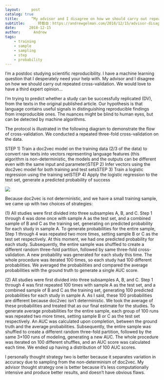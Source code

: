 ```yaml
---
layout:     post
catalog: true
title:      “My advisor and I disagree on how we should carry out repeated cross-validation. We would love to have a third expert opinion…”
subtitle:      转载自：https://andrewgelman.com/2018/12/15/advisor-disagree-carry-repeated-cross-validation-love-third-expert-opinion/
date:      2018-12-15
author:      Andrew
tags:
    - training
    - sample
    - sampling
    - step
    - probability
---
```


I’m a postdoc studying scientific reproducibility. I have a machine learning question that I desperately need your help with. My advisor and I disagree on how we should carry out repeated cross-validation. We would love to have a third expert opinion…

I’m trying to predict whether a study can be successfully replicated (DV), from the texts in the original published article. Our hypothesis is that language contains useful signals in distinguishing reproducible findings from irreproducible ones. The nuances might be blind to human eyes, but can be detected by machine algorithms.

The protocol is illustrated in the following diagram to demonstrate the flow of cross-validation. We conducted a repeated three-fold cross-validation on the data.

STEP 1) Train a doc2vec model on the training data (2/3 of the data) to convert raw texts into vectors representing language features (this algorithm is non-deterministic, the models and the outputs can be different even with the same input and parameter)STEP 2) Infer vectors using the doc2vec model for both training and test setsSTEP 3) Train a logistic regression using the training setSTEP 4) Apply the logistic regression to the test set, generate a predicted probability of success

![](https://andrewgelman.com/wp-content/uploads/2017/11/image-1024x224.png)


Because doc2vec is not deterministic, and we have a small training sample, we came up with two choices of strategies: 

(1) All studies were first divided into three subsamples A, B, and C. Step 1 through 4 was done once with sample A as the test set, and a combined sample of B and C as the training set, generating on predicted probability for each study in sample A. To generate probabilities for the entire sample, Step 1 through 4 was repeated two more times, setting sample B or C as the test set respectively. At this moment, we had one predicted probability for each study. Subsequently, the entire sample was shuffled to create a different random three-fold partition, followed by same three-fold cross-validation. A new probability was generated for each study this time. The whole procedure was iterated 100 times, so each study had 100 different probabilities. We averaged the probabilities and compared the average probabilities with the ground truth to generate a single AUC score. 

(2) All studies were first divided into three subsamples A, B, and C. Step 1 through 4 was first repeated 100 times with sample A as the test set, and a combined sample of B and C as the training set, generating 100 predicted probabilities for each study in sample A. As I said, these 100 probabilities are different because doc2vec isn’t deterministic. We took the average of these probabilities and treated that as our final estimate for the studies. To generate average probabilities for the entire sample, each group of 100 runs was repeated two more times, setting sample B or C as the test set respectively. An AUC was calculated upon completion, between the ground truth and the average probabilities. Subsequently, the entire sample was shuffled to create a different random three-fold partition, followed by the same 3×100 runs of modeling, generating a new AUC. The whole procedure was iterated on 100 different shuffles, and an AUC score was calculated each time. We ended up having a distribution of 100 AUC scores. 

I personally thought strategy two is better because it separates variation in accuracy due to sampling from the non-determinism of doc2vec. My advisor thought strategy one is better because it’s less computationally intensive and produce better results, and doesn’t have obvious flaws.
